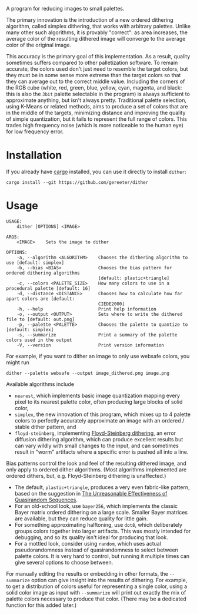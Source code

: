 A program for reducing images to small palettes.

The primary innovation is the introduction of a new ordered dithering algorithm, called simplex dithering, that works with arbitrary palettes. Unlike many other such algorithms, it is provably "correct": as area increases, the average color of the resulting dithered image will converge to the average color of the original image.

This accuracy is the primary goal of this implementation. As a result, quality sometimes suffers compared to other palletization software. To remain accurate, the colors used don't just need to resemble the target colors, but they must be in some sense more extreme than the target colors so that they can average out to the correct middle value. Including the corners of the RGB cube (white, red, green, blue, yellow, cyan, magenta, and black: this is also the `3bit` palette selectable in the program) is always sufficient to approximate anything, but isn't always pretty. Traditional palette selection, using K-Means or related methods, aims to produce a set of colors that are in the middle of the targets, minimizing distance and improving the quality of simple quantization, but it fails to represent the full range of colors. This trades high frequency noise (which is more noticeable to the human eye) for low frequency error.

# Installation

If you already have [cargo](https://doc.rust-lang.org/cargo/getting-started/installation.html) installed, you can use it directly to install `dither`:

```
cargo install --git https://github.com/gereeter/dither
```

# Usage

```
USAGE:
    dither [OPTIONS] <IMAGE>

ARGS:
    <IMAGE>    Sets the image to dither

OPTIONS:
    -a, --algorithm <ALGORITHM>    Chooses the dithering algorithm to use [default: simplex]
    -b, --bias <BIAS>              Chooses the bias pattern for ordered dithering algorithms
                                   [default: plastic+triangle]
    -c, --colors <PALETTE_SIZE>    How many colors to use in a procedural palette [default: 16]
    -d, --distance <DISTANCE>      Chooses how to calculate how far apart colors are [default:
                                   CIEDE2000]
    -h, --help                     Print help information
    -o, --output <OUTPUT>          Sets where to write the dithered file to [default: out.png]
    -p, --palette <PALETTE>        Chooses the palette to quantize to [default: simplex]
    -s, --summarize                Print a summary of the palette colors used in the output
    -V, --version                  Print version information
```

For example, if you want to dither an image to only use websafe colors, you might run

```
dither --palette websafe --output image_dithered.png image.png
```

Available algorithms include
- `nearest`, which implements basic image quantization mapping every pixel to its nearest palette color, often producing large blocks of solid color,
- `simplex`, the new innovation of this program, which mixes up to 4 palette colors to perfectly accurately approximate an image with an ordered / stable dither pattern, and
- `floyd-steinberg`, implementing [Floyd-Steinberg dithering](https://en.wikipedia.org/wiki/Floyd%E2%80%93Steinberg_dithering), an error diffusion dithering algorithm, which can produce excellent results but can vary wildly with small changes to the input, and can sometimes result in "worm" artifacts where a specific error is pushed all into a line.

Bias patterns control the look and feel of the resulting dithered image, and only apply to ordered dither algorithms. (Most algorithms implemented are ordered dithers, but, e.g. Floyd-Steinberg dithering is unaffected.)
- The default, `plastic+triangle`, produces a very even fabric-like pattern, based on the suggestion in [The Unreasonable Effectiveness of Quasirandom Sequences](http://extremelearning.com.au/unreasonable-effectiveness-of-quasirandom-sequences/).
- For an old-school look, use `bayer256`, which implements the classic Bayer matrix ordered dithering on a large scale. Smaller Bayer matrices are available, but they can reduce quality for little gain.
- For something approximating halftoning, use `dot8`, which deliberately groups colors together into larger artifacts. This was mostly intended for debugging, and so its quality isn't ideal for producing that look.
- For a mottled look, consider using `random`, which uses actual pseudorandomness instead of quasirandomness to select between palette colors. It is very hard to control, but running it multiple times can give several options to choose between.

For manually editing the results or embedding in other formats, the `--summarize` option can give insight into the results of dithering. For example, to get a distribution of colors useful for representing a single color, using a solid color image as input with `--summarize` will print out exactly the mix of palette colors necessary to produce that color. (There may be a dedicated function for this added later.)